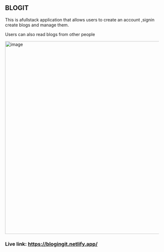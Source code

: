 ## BLOGIT
This is afullstack application that allows users to create an account ,signin create blogs and manage them.

Users can also read blogs from other people

<img width="1344" height="634" alt="image" src="https://github.com/user-attachments/assets/f6c25b45-d91a-4a59-88b1-e908241013c6" />

### Live link: https://blogingit.netlify.app/
